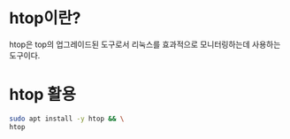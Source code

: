 # htop이란?
htop은 top의 업그레이드된 도구로서 리눅스를 효과적으로 모니터링하는데 사용하는 도구이다.  


# htop 활용
``` bash
sudo apt install -y htop && \
htop
```